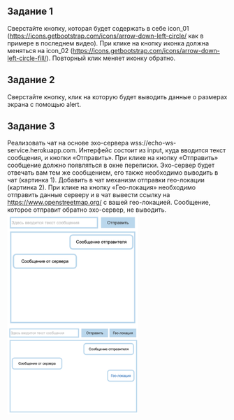 ## Задание 1

Сверстайте кнопку, которая будет содержать в себе icon_01 (https://icons.getbootstrap.com/icons/arrow-down-left-circle/ как в примере в последнем видео). При клике на кнопку иконка должна меняться на icon_02 (https://icons.getbootstrap.com/icons/arrow-down-left-circle-fill/). Повторный клик меняет иконку обратно.

## Задание 2

Сверстайте кнопку, клик на которую будет выводить данные о размерах экрана с помощью alert.

## Задание 3

Реализовать чат на основе эхо-сервера wss://echo-ws-service.herokuapp.com.
Интерфейс состоит из input, куда вводится текст сообщения, и кнопки «Отправить».
При клике на кнопку «Отправить» сообщение должно появляться в окне переписки.
Эхо-сервер будет отвечать вам тем же сообщением, его также необходимо выводить в чат (картинка 1).
Добавить в чат механизм отправки гео-локации (картинка 2).
При клике на кнопку «Гео-локация» необходимо отправить данные серверу и в чат вывести ссылку на https://www.openstreetmap.org/ с вашей гео-локацией. Сообщение, которое отправит обратно эхо-сервер, не выводить.
<img align="left" alt="chat" width="300px" src="https://github.com/ZerruKun/module10_homework/blob/master/forReadme/1.png"/>
<img align="left" alt="geolocation" width="300px" src="https://github.com/ZerruKun/module10_homework/blob/master/forReadme/2.png"/>